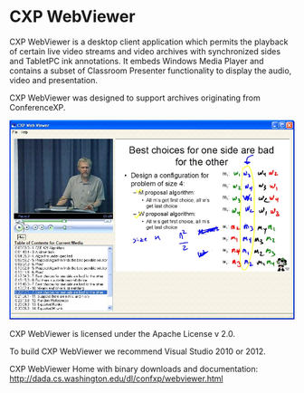 CXP WebViewer
=============

CXP WebViewer is a desktop client application which permits the playback of certain live video streams and video archives with synchronized sides and TabletPC ink annotations.  It embeds  Windows Media Player and contains a subset of Classroom Presenter functionality to display the audio, video and presentation.


CXP WebViewer was designed to support archives originating from ConferenceXP. 


![Webviewer Screenshot](WebViewerScreenshot.png)


CXP WebViewer is licensed under the Apache License v 2.0.

To build CXP WebViewer we recommend Visual Studio 2010 or 2012.  

CXP WebViewer Home with binary downloads and documentation: http://dada.cs.washington.edu/dl/confxp/webviewer.html


